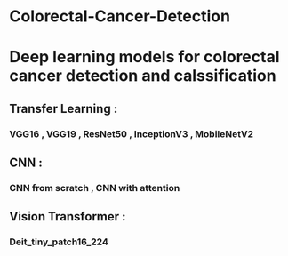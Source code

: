# Colorectal-Cancer-Detection
# Deep learning models for colorectal cancer detection and calssification
## Transfer Learning :
### VGG16 , VGG19 , ResNet50 , InceptionV3 , MobileNetV2
## CNN : 
### CNN from scratch , CNN with attention
## Vision Transformer : 
### Deit_tiny_patch16_224
